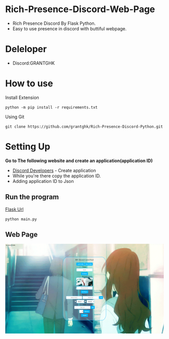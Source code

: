 # Rich-Presence-Discord-Web-Page
- Rich Presence Discord By Flask Python.
- Easy to use presence in discord with buttiful webpage. 
# Deleloper
- Discord:GRANTGHK
# How to use
Install Extension
```
python -m pip install -r requirements.txt
```
Using Git
```
git clone https://github.com/grantghk/Rich-Presence-Discord-Python.git
```
# Setting Up
**Go to The following website and create an application(application ID)**
- [Discord Developers](https://discord.com/developers) - Create application
- While you're there copy the application ID.
- Adding application ID to Json
## Run the program
[Flask Url](http://127.0.0.1:5000)
```
python main.py
```
## Web Page
![plot](https://github.com/grantghk/Rich-Presence-Discord-Python/blob/main/png/Web%20page.png?raw=true)
